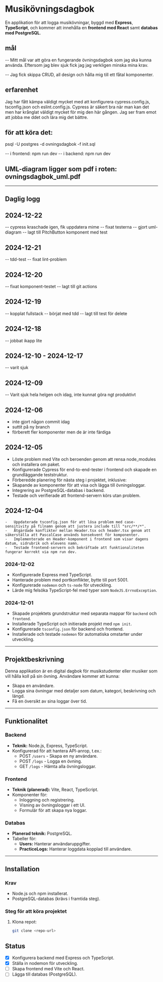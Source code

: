 # Musikövningsdagbok

En applikation för att logga musikövningar, byggd med **Express**, **TypeScript**, och kommer att innehålla en **frontend med React** samt **databas med PostgreSQL**.

## mål

-- Mitt mål var att göra en fungerande övningsdagbok som jag ska kunna använda. Eftersom jag blev sjuk fick jag jag verkligen minska mina krav.

-- Jag fick skippa CRUD, all design och hålla mig till ett fåtal komponenter.

## erfarenhet

Jag har fått kämpa väldigt mycket med att konfigurera cypress.config.js, tsconfig.json och eslint.config.js. Cypress är säkert bra när man kan det men har krånglat väldigt mycket för mig den här gången. Jag ser fram emot att jobba me ddet och lära mig det bättre.

## för att köra det:

psql -U postgres -d ovningsdagbok -f init.sql

-- i frontend: npm run dev
-- i backend: npm run dev

## UML-diagram ligger som pdf i roten: ovningsdagbok_uml.pdf

---

## Daglig logg

## 2024-12-22

-- cypress kraschade igen, fik uppdatera mime
-- fixat testerna
-- gjort uml-diagram
-- lagt till PitchButton komponent med test

## 2024-12-21

-- tdd-test
-- fixat lint-problem

## 2024-12-20

-- fixat komponent-testet
-- lagt till git actions

## 2024-12-19

-- kopplat fullstack
-- börjat med tdd
-- lagt till test för delete

## 2024-12-18

-- jobbat ikapp lite

## 2024-12-10 - 2024-12-17

-- varit sjuk

## 2024-12-09

-- Varit sjuk hela helgen och idag, inte kunnat göra ngt produktivt

## 2024-12-06

- inte gjort någon commit idag
- suttit på ny branch
- förberett fler komponenter men de är inte färdiga

## 2024-12-05

- Löste problem med Vite och beroenden genom att rensa node_modules och installera om paket.
- Konfigurerade Cypress för end-to-end-tester i frontend och skapade en grundläggande teststruktur.
- Förberedde planering för nästa steg i projektet, inklusive:
- Skapande av komponenter för att visa och lägga till övningsloggar.
- Integrering av PostgreSQL-databas i backend.
- Testade och verifierade att frontend-servern körs utan problem.

## 2024-12-04

    -	Uppdaterade tsconfig.json för att lösa problem med case-sensitivity på filnamn genom att justera include till "src/**/*".
    -	Åtgärdade konflikter mellan Header.tsx och header.tsx genom att säkerställa att PascalCase används konsekvent för komponenter.
    -	Implementerade en Header-komponent i frontend som visar dagens datum, sidrubrik och elevens namn.
    -	Testade frontend-servern och bekräftade att funktionaliteten fungerar korrekt via npm run dev.

### 2024-12-02

- Konfigurerade Express med TypeScript.
- Hanterade problem med portkonflikter, bytte till port 5001.
- Konfigurerade `nodemon` och `ts-node` för utveckling.
- Lärde mig felsöka TypeScript-fel med typer som `NodeJS.ErrnoException`.

### 2024-12-01

- Skapade projektets grundstruktur med separata mappar för `backend` och `frontend`.
- Installerade TypeScript och initierade projekt med `npm init`.
- Konfigurerade `tsconfig.json` för backend och frontend.
- Installerade och testade `nodemon` för automatiska omstarter under utveckling.

---

## Projektbeskrivning

Denna applikation är en digital dagbok för musikstudenter eller musiker som vill hålla koll på sin övning. Användare kommer att kunna:

- Skapa en användare.
- Logga sina övningar med detaljer som datum, kategori, beskrivning och längd.
- Få en översikt av sina loggar över tid.

---

## Funktionalitet

### Backend

- **Teknik:** Node.js, Express, TypeScript.
- Konfigurerad för att hantera API-anrop, t.ex.:
  - POST `/users` - Skapa en ny användare.
  - POST `/logs` - Logga en övning.
  - GET `/logs` - Hämta alla övningsloggar.

### Frontend

- **Teknik (planerad):** Vite, React, TypeScript.
- Komponenter för:
  - Inloggning och registrering.
  - Visning av övningsloggar i ett UI.
  - Formulär för att skapa nya loggar.

### Databas

- **Planerad teknik:** PostgreSQL.
- Tabeller för:
  - **Users:** Hanterar användaruppgifter.
  - **PracticeLogs:** Hanterar loggdata kopplad till användare.

---

## Installation

### Krav

- Node.js och npm installerat.
- PostgreSQL-databas (krävs i framtida steg).

### Steg för att köra projektet

1. Klona repot:
   ```bash
   git clone <repo-url>
   ```

## Status

- [x] Konfigurera backend med Express och TypeScript.
- [x] Ställa in nodemon för utveckling.
- [ ] Skapa frontend med Vite och React.
- [ ] Lägga till databas (PostgreSQL).
